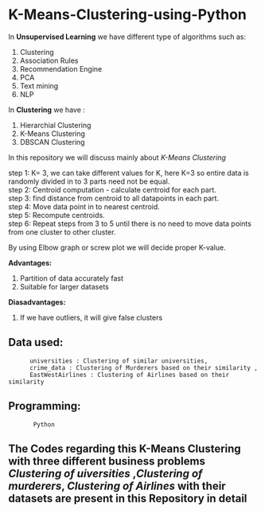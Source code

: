# K-Means-Clustering-using-Python

In **Unsupervised Learning** we have different type of algorithms such as:
1. Clustering
2. Association Rules
3. Recommendation Engine
4. PCA
5. Text mining
6. NLP


In **Clustering** we have :
1. Hierarchial Clustering
2. K-Means Clustering
3. DBSCAN Clustering

In this repository we will discuss mainly about *K-Means Clustering*


  step 1: K= 3, we can take different values for K, here K=3 so entire data is randomly divided in to 3 parts need not be equal.\
  step 2: Centroid computation - calculate centroid for each part.\
  step 3: find distance from centroid to all datapoints in each part.\
  step 4: Move data point in to nearest centroid.\
  step 5: Recompute centroids.\
  step 6: Repeat steps from 3 to 5 until there is no need to move data points from one cluster to other cluster.
  
  
  By using Elbow graph or screw plot we will decide proper K-value.
  
  
  **Advantages:**
  
  1. Partition of data accurately fast
  2. Suitable for larger datasets
  
  
  **Diasadvantages:**
  
  1. If we have outliers, it will give false clusters

## Data used:
          universities : Clustering of similar universities,
          crime_data : Clustering of Murderers based on their similarity ,
          EastWestAirlines : Clustering of Airlines based on their similarity


##  Programming:
           Python
           

## **The Codes regarding this K-Means Clustering with three different business problems *Clustering of uiversities* ,*Clustering of murderers*, *Clustering of Airlines* with their datasets are present in this Repository in detail**
